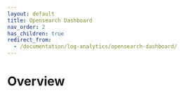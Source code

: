 ```yaml
---
layout: default
title: Opensearch Dashboard
nav_order: 2
has_children: true
redirect_from:
  - /documentation/log-analytics/opensearch-dashboard/
---
```


# Overview
 